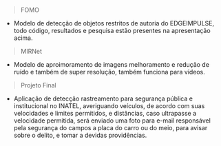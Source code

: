 > FOMO

-  Modelo de detecção de objetos restritos de autoria do EDGEIMPULSE, todo código, resultados e pesquisa estão presentes na apresentação acima.

> MIRNet

-  Modelo de aproimoramento de imagens melhoramento e redução de ruído e também de super resolução, também funciona para vídeos.

> Projeto Final

- Aplicação de detecção rastreamento para segurança pública e institucional no INATEL, averiguando veículos, de acordo com suas velocidades e limites permitidos, e distâncias, caso ultrapasse a velocidade permitida, será enviado uma foto para e-mail responsável pela segurança do campos a placa do carro ou do meio, para avisar sobre o delito, e tomar a devidas providências. 
